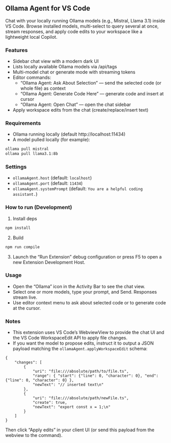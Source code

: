 ## Ollama Agent for VS Code

Chat with your locally running Ollama models (e.g., Mistral, Llama 3.1) inside VS Code. Browse installed models, multi-select to query several at once, stream responses, and apply code edits to your workspace like a lightweight local Copilot.

### Features

- Sidebar chat view with a modern dark UI
- Lists locally available Ollama models via /api/tags
- Multi-model chat or generate mode with streaming tokens
- Editor commands:
	- “Ollama Agent: Ask About Selection” — send the selected code (or whole file) as context
	- “Ollama Agent: Generate Code Here” — generate code and insert at cursor
	- “Ollama Agent: Open Chat” — open the chat sidebar
- Apply workspace edits from the chat (create/replace/insert text)

### Requirements

- Ollama running locally (default http://localhost:11434)
- A model pulled locally (for example):

```bash
ollama pull mistral
ollama pull llama3.1:8b
```

### Settings

- `ollamaAgent.host` (default: `localhost`)
- `ollamaAgent.port` (default: `11434`)
- `ollamaAgent.systemPrompt` (default: `You are a helpful coding assistant.`)

### How to run (Development)

1. Install deps
```bash
npm install
```
2. Build
```bash
npm run compile
```
3. Launch the “Run Extension” debug configuration or press F5 to open a new Extension Development Host.

### Usage

- Open the “Ollama” icon in the Activity Bar to see the chat view.
- Select one or more models, type your prompt, and Send. Responses stream live.
- Use editor context menu to ask about selected code or to generate code at the cursor.

### Notes

- This extension uses VS Code’s WebviewView to provide the chat UI and the VS Code WorkspaceEdit API to apply file changes.
- If you want the model to propose edits, instruct it to output a JSON payload matching the `ollamaAgent.applyWorkspaceEdit` schema:

```jsonc
{
	"changes": [
		{
			"uri": "file:///absolute/path/to/file.ts",
			"range": { "start": {"line": 0, "character": 0}, "end": {"line": 0, "character": 0} },
			"newText": "// inserted text\n"
		},
		{
			"uri": "file:///absolute/path/newFile.ts",
			"create": true,
			"newText": "export const x = 1;\n"
		}
	]
}
```

Then click “Apply edits” in your client UI (or send this payload from the webview to the command).
